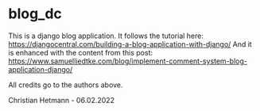 # blog_dc
This is a django blog application. It follows the tutorial here: https://djangocentral.com/building-a-blog-application-with-django/
And it is enhanced with the content from this post: https://www.samuelliedtke.com/blog/implement-comment-system-blog-application-django/

All credits go to the authors above.


Christian Hetmann - 06.02.2022